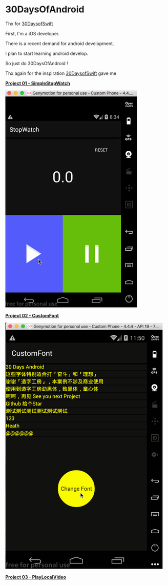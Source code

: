 # 30DaysOfAndroid

Thx for [30DaysofSwift](https://github.com/allenwong/30DaysofSwift)

First, I'm a iOS developer.

There is a recent demand for android development.

I plan to start learning android develop.

So just do 30DaysOfAndroid !

Thx again for the inspiration [30DaysofSwift](https://github.com/allenwong/30DaysofSwift) gave me

**[Project 01 - SimpleStopWatch](https://github.com/HeathHsia/30DaysOfAndroid/tree/master/Project%2001%20-%20SimpleStopWatch)**

![proj1.gif](img/proj1.gif)

**[Project 02 - CustomFont](https://github.com/HeathHsia/30DaysOfAndroid/tree/master/Project%2002%20-%20CustomFont)**

![proj1.gif](img/proj2.gif)

**[Project 03 - PlayLocalVideo]()**
